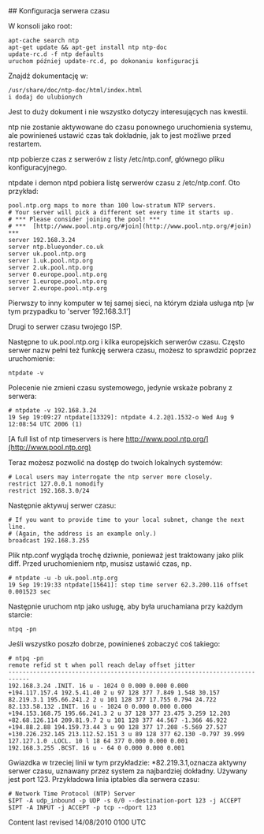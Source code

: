 <div id="main-page"></div>
<div class="divider" id="ntp-server"></div>
## Konfiguracja serwera czasu

W konsoli jako root: 

~~~  
apt-cache search ntp  
apt-get update && apt-get install ntp ntp-doc  
update-rc.d -f ntp defaults  
uruchom później update-rc.d, po dokonaniu konfiguracji  
~~~

Znajdź dokumentację w:

~~~  
/usr/share/doc/ntp-doc/html/index.html  
i dodaj do ulubionych  
~~~

Jest to duży dokument i nie wszystko dotyczy interesujących nas kwestii.

ntp nie zostanie aktywowane do czasu ponownego uruchomienia systemu, ale powinieneś ustawić czas tak dokładnie, jak to jest możliwe przed restartem.

ntp pobierze czas z serwerów z listy /etc/ntp.conf, głównego pliku konfiguracyjnego.

ntpdate i demon ntpd pobiera listę serwerów czasu z /etc/ntp.conf. Oto przykład:

~~~  
pool.ntp.org maps to more than 100 low-stratum NTP servers.  
# Your server will pick a different set every time it starts up.  
# *** Please consider joining the pool! ***  
# ***  [http://www.pool.ntp.org/#join](http://www.pool.ntp.org/#join)  ***  
server 192.168.3.24  
server ntp.blueyonder.co.uk  
server uk.pool.ntp.org  
server 1.uk.pool.ntp.org  
server 2.uk.pool.ntp.org  
server 0.europe.pool.ntp.org  
server 1.europe.pool.ntp.org  
server 2.europe.pool.ntp.org  
~~~

Pierwszy to inny komputer w tej samej sieci, na którym działa usługa ntp [w tym przypadku to 'server 192.168.3.1']

Drugi to serwer czasu twojego ISP.

Następne to uk.pool.ntp.org i kilka europejskich serwerów czasu. Często serwer nazw pełni też funkcję serwera czasu, możesz to sprawdzić poprzez uruchomienie:

~~~  
ntpdate -v  
~~~

Polecenie nie zmieni czasu systemowego, jedynie wskaże pobrany z serwera:

~~~  
# ntpdate -v 192.168.3.24  
19 Sep 19:09:27 ntpdate[13329]: ntpdate 4.2.2@1.1532-o Wed Aug 9 12:08:54 UTC 2006 (1)  
~~~

 [A full list of ntp timeservers is here http://www.pool.ntp.org/](http://www.pool.ntp.org) 

Teraz możesz pozwolić na dostęp do twoich lokalnych systemów:

~~~  
# Local users may interrogate the ntp server more closely.  
restrict 127.0.0.1 nomodify  
restrict 192.168.3.0/24  
~~~

Następnie aktywuj serwer czasu:

~~~  
# If you want to provide time to your local subnet, change the next line.  
# (Again, the address is an example only.)  
broadcast 192.168.3.255  
~~~

Plik ntp.conf wygląda trochę dziwnie, ponieważ jest traktowany jako plik diff. Przed uruchomieniem ntp, musisz ustawić czas, np.

~~~  
# ntpdate -u -b uk.pool.ntp.org  
19 Sep 19:19:33 ntpdate[15641]: step time server 62.3.200.116 offset 0.001523 sec  
~~~

Następnie uruchom ntp jako usługę, aby była uruchamiana przy każdym starcie:

~~~  
ntpq -pn  
~~~

Jeśli wszystko poszło dobrze, powinieneś zobaczyć coś takiego:

~~~  
# ntpq -pn  
remote refid st t when poll reach delay offset jitter  
----------------------------------------------------------------------------  
192.168.3.24 .INIT. 16 u - 1024 0 0.000 0.000 0.000  
+194.117.157.4 192.5.41.40 2 u 97 128 377 7.849 1.548 30.157  
82.219.3.1 195.66.241.2 2 u 101 128 377 17.755 0.794 24.722  
82.133.58.132 .INIT. 16 u - 1024 0 0.000 0.000 0.000  
+194.153.168.75 195.66.241.3 2 u 37 128 377 23.475 3.259 12.203  
+82.68.126.114 209.81.9.7 2 u 101 128 377 44.567 -1.366 46.922  
+194.88.2.88 194.159.73.44 3 u 90 128 377 17.208 -5.569 27.527  
+130.226.232.145 213.112.52.151 3 u 89 128 377 62.130 -0.797 39.999  
127.127.1.0 .LOCL. 10 l 18 64 377 0.000 0.000 0.001  
192.168.3.255 .BCST. 16 u - 64 0 0.000 0.000 0.001  
~~~

Gwiazdka w trzeciej linii w tym przykładzie: *82.219.3.1,oznacza aktywny serwer czasu, uznawany przez system za najbardziej dokładny. Używany jest port 123. Przykładowa linia iptables dla serwera czasu:

~~~  
# Network Time Protocol (NTP) Server  
$IPT -A udp_inbound -p UDP -s 0/0 --destination-port 123 -j ACCEPT  
$IPT -A INPUT -j ACCEPT -p tcp --dport 123  
~~~

<div id="rev">Content last revised 14/08/2010 0100 UTC </div>
